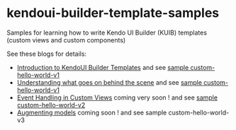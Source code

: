 # kendoui-builder-template-samples
Samples for learning how to write Kendo UI Builder (KUIB) templates (custom views and custom components)

See these blogs for details:
 * [Introduction to KendoUI Builder Templates](https://goo.gl/feRMEd) and see [sample custom-hello-world-v1](https://github.com/thierryciot/kendoui-builder-template-samples/tree/master/templates/views/custom-hello-world-v1)
 * [Understanding what goes on behind the scene](https://goo.gl/cDHZoS) and see [sample custom-hello-world-v1](https://github.com/thierryciot/kendoui-builder-template-samples/tree/master/templates/views/custom-hello-world-v1)
 * [Event Handling in Custom Views](tbd) coming very soon !  and see [sample custom-hello-world-v2](https://github.com/thierryciot/kendoui-builder-template-samples/tree/master/templates/views/custom-hello-world-v2)
 * [Augmenting models](tbd) coming soon !  and see sample custom-hello-world-v3